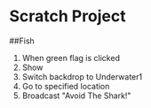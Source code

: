 # Scratch Project

##Fish
1. When green flag is clicked
2. Show
3. Switch backdrop to Underwater1
4. Go to specified location
5. Broadcast "Avoid The Shark!"
